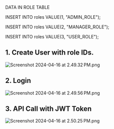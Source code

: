 DATA IN ROLE TABLE

INSERT INTO roles VALUE(1, "ADMIN_ROLE");

INSERT INTO roles VALUE(2, "MANAGER_ROLE");

INSERT INTO roles VALUE(3, "USER_ROLE");



## **1. Create User with role IDs.**
![Screenshot 2024-04-16 at 2.49.32 PM.png](screen%2FScreenshot%202024-04-16%20at%202.49.32%E2%80%AFPM.png)

## **2. Login**
![Screenshot 2024-04-16 at 2.49.56 PM.png](screen%2FScreenshot%202024-04-16%20at%202.49.56%E2%80%AFPM.png)


## **3. API Call with JWT Token**
![Screenshot 2024-04-16 at 2.50.25 PM.png](screen%2FScreenshot%202024-04-16%20at%202.50.25%E2%80%AFPM.png)